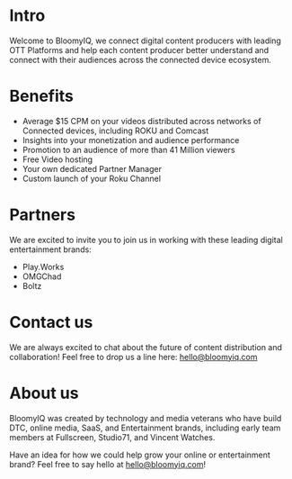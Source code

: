# Intro

Welcome to BloomyIQ, we connect digital content producers with leading OTT Platforms and help each content producer better understand and connect with their audiences across the connected device ecosystem. 

# Benefits
- Average $15 CPM on your videos distributed across networks of Connected devices, including ROKU and Comcast
- Insights into your monetization and audience performance
- Promotion to an audience of more than 41 Million viewers
- Free Video hosting
- Your own dedicated Partner Manager
- Custom launch of your Roku Channel

# Partners
We are excited to invite you to join us in working with these leading digital entertainment brands:
- Play.Works
- OMGChad
- Boltz

# Contact us
We are always excited to chat about the future of content distribution and collaboration! Feel free to drop us a line here: hello@bloomyiq.com

# About us
BloomyIQ was created by technology and media veterans who have build DTC, online media, SaaS, and Entertainment brands, including early team members at Fullscreen, Studio71, and Vincent Watches.

Have an idea for how we could help grow your online or entertainment brand? Feel free to say hello at hello@bloomyiq.com!
